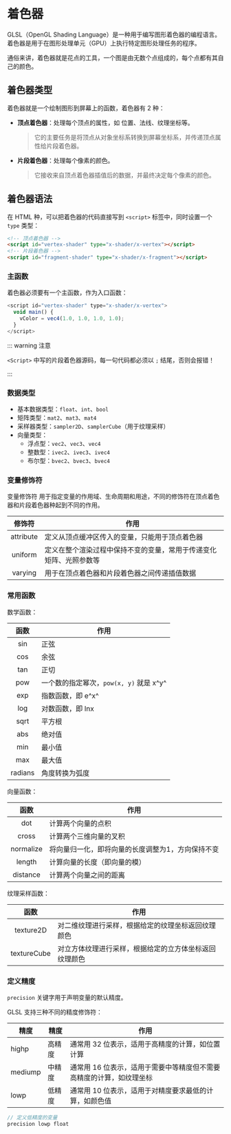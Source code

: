 # 着色器

GLSL（OpenGL Shading Language）是一种用于编写图形着色器的编程语言。着色器是用于在图形处理单元（GPU）上执行特定图形处理任务的程序。

通俗来讲，着色器就是花点的工具，一个图是由无数个点组成的，每个点都有其自己的颜色。



## 着色器类型

着色器就是一个绘制图形到屏幕上的函数，着色器有 2 种：

- **顶点着色器**：处理每个顶点的属性，如 位置、法线、纹理坐标等。

  > 它的主要任务是将顶点从对象坐标系转换到屏幕坐标系，并传递顶点属性给片段着色器。

- **片段着色器**：处理每个像素的颜色。

  >它接收来自顶点着色器插值后的数据，并最终决定每个像素的颜色。



## 着色器语法

在 HTML 种，可以把着色器的代码直接写到 `<script>` 标签中，同时设置一个 `type` 类型：

```html
<!-- 顶点着色器 -->
<script id="vertex-shader" type="x-shader/x-vertex"></script>
<!-- 片段着色器 -->
<script id="fragment-shader" type="x-shader/x-fragment"></script>
```



### 主函数

着色器必须要有一个主函数，作为入口函数：

```js
<script id="vertex-shader" type="x-shader/x-vertex">
  void main() {
    vColor = vec4(1.0, 1.0, 1.0, 1.0);
  }
</script>
```

::: warning 注意

`<Script>` 中写的片段着色器源码，每一句代码都必须以 `;` 结尾，否则会报错！

:::



### 数据类型

- 基本数据类型：`float`、`int`、`bool`
- 矩阵类型：`mat2`、`mat3`、`mat4`
- 采样器类型：`sampler2D`、`samplerCube`（用于纹理采样）
- 向量类型：
  - 浮点型：`vec2`、`vec3`、`vec4`
  - 整数型：`ivec2`、`ivec3`、`ivec4`
  - 布尔型：`bvec2`、`bvec3`、`bvec4`



### 变量修饰符

变量修饰符 用于指定变量的作用域、生命周期和用途，不同的修饰符在顶点着色器和片段着色器种起到不同的作用。

|  修饰符   | 作用                                                         |
| :-------: | ------------------------------------------------------------ |
| attribute | 定义从顶点缓冲区传入的变量，只能用于顶点着色器               |
|  uniform  | 定义在整个渲染过程中保持不变的变量，常用于传递变化矩阵、光照参数等 |
|  varying  | 用于在顶点着色器和片段着色器之间传递插值数据                 |

### 常用函数

数学函数：

|  函数   | 作用                                    |
| :-----: | --------------------------------------- |
|   sin   | 正弦                                    |
|   cos   | 余弦                                    |
|   tan   | 正切                                    |
|   pow   | 一个数的指定幂次，`pow(x, y)` 就是 x^y^ |
|   exp   | 指数函数，即 e^x^                       |
|   log   | 对数函数，即 lnx                        |
|  sqrt   | 平方根                                  |
|   abs   | 绝对值                                  |
|   min   | 最小值                                  |
|   max   | 最大值                                  |
| radians | 角度转换为弧度                          |

向量函数：

|   函数    | 作用                                              |
| :-------: | ------------------------------------------------- |
|    dot    | 计算两个向量的点积                                |
|   cross   | 计算两个三维向量的叉积                            |
| normalize | 将向量归一化，即将向量的长度调整为1，方向保持不变 |
|  length   | 计算向量的长度（即向量的模）                      |
| distance  | 计算两个向量之间的距离                            |

纹理采样函数：

|    函数     | 作用                                                   |
| :---------: | ------------------------------------------------------ |
|  texture2D  | 对二维纹理进行采样，根据给定的纹理坐标返回纹理颜色     |
| textureCube | 对立方体纹理进行采样，根据给定的立方体坐标返回纹理颜色 |

### 定义精度

`precision` 关键字用于声明变量的默认精度。

GLSL 支持三种不同的精度修饰符：

| 精度    | 精度   | 作用                                                         |
| ------- | ------ | ------------------------------------------------------------ |
| highp   | 高精度 | 通常用 32 位表示，适用于高精度的计算，如位置计算             |
| mediump | 中精度 | 通常用 16 位表示，适用于需要中等精度但不需要高精度的计算，如纹理坐标 |
| lowp    | 低精度 | 通常用 10 位表示，适用于对精度要求最低的计算，如颜色值       |

```js
// 定义低精度的变量
precision lowp float
```

